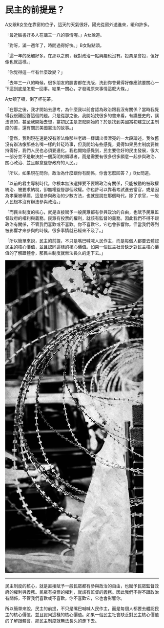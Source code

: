 # 民主的前提是？

A女跟B女坐在靠窗的位子，這天的天氣很好，陽光從窗外透進來，暖和許多。

「最近臉書好多人在講三一八的事情喔。」A女說道。

「對呀，滿一週年了，時間過得好快。」B女點點頭。

「這一年的感觸好多。在那以之前，我對政治一點興趣也沒有。投票是會投，但好像也就這樣。」

「你覺得這一年有什麼改變？」

「去年三一八的時候，很多朋友的臉書都在洗版，洗到你會覺得好像應該要關心一下這到底是怎麼一回事。結果一關心，才發現原來事情這麼大條。」

A女頓了頓，倒了杯花茶。

「在那之後，我才開始去思考，為什麼我以前會認為政治跟我沒有關係？當時我覺得我很難回答這個問題。只是從那之後，我開始找很多的書來看，有講歷史的，講法律的，甚至我開始去想，當初民主是怎麼開始的？於是找到美國當初建立民主制度的書，還有關於美國憲法的故事。」

「當然，我到現在還是沒有辦法像那些老師一樣講出很漂亮的一大段論述。我依舊沒有辦法像那些名嘴一樣的針砭時事，但我開始有些感覺，覺得如果民主制度要維持得好，我們人民也必須要進化。我也開始感覺到，民主要往好的民主發展，很大一部分並不是取決於一個英明的領導者。而是需要有很多很多願意一起參與政治、關心政治、並且願意監督政府的人民。」

「所以，如果現在問你，政治為什麼跟你有關係，你會怎麼回答？」B女問道。

「以前的君主專制時代，你根本無法選擇要不要跟政治有關係，只能被動的被政權統治、被要求納稅，卻無權監督那個政權。你也許可以靠著考試進去當官，或是因為孝廉被舉薦，這是參與政治的少數方法，也就是說在那個時代，除了求官，一般人民根本沒有辦法參與政治。」

「而民主制度的核心，就是直接賦予一般民眾都有參與政治的自由，也賦予民眾監督政府的權利與義務。民眾有投票的權利，就該有監督的義務。因此我們不得不跟政治有關係，不管我們喜歡或不喜歡。你不喜歡它，它也會影響你。但當我們等到被影響才來參與的時候，很多事情就已經來不及了。」

「所以簡單來說，民主的前提，不只是嘴巴喊喊人民作主，而是每個人都要去體認民主的核心價值，並且認同這樣的核心價值。如果一個民主社會缺乏對民主核心價值的了解跟體會，那民主制度就無法長久的走下去。」

![民主的前提是？](14-0.jpg "民主的前提是？")

-----

民主制度的核心，就是直接賦予一般民眾都有參與政治的自由，也賦予民眾監督政府的權利與義務。民眾有投票的權利，就該有監督的義務。因此我們不得不跟政治有關係，不管我們喜歡或不喜歡。你不喜歡它，它也會影響你。

所以簡單來說，民主的前提，不只是嘴巴喊喊人民作主，而是每個人都要去體認民主的核心價值，並且認同這樣的核心價值。如果一個民主社會缺乏對民主核心價值的了解跟體會，那民主制度就無法長久的走下去。
